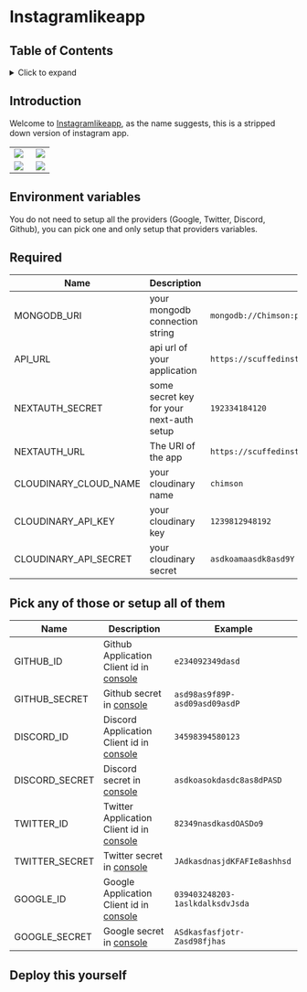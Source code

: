 
# Instagramlikeapp

## Table of Contents

<details>
<summary>Click to expand</summary>
  
- [Introduction](#introduction)  
  
- [Environment Variables](#environment-variables)

- [Deploy this yourself](#deploy-this-yourself)

  - [Setting up the local environment](#settting-up-the-local-environment)

  - [Setting up the production environment](#setting-up-the-production-environment)

</details>

## Introduction

Welcome to [Instagramlikeapp](https://scuffedinsta.vercel.app/), as the name suggests, this is a stripped down version of instagram app.


<table>
  <tr>
    <td align="left">
<img src="https://i.imgur.com/fvp3Z9W.png" align="left" /></td>
    <td align="right"><img src="https://i.imgur.com/rXcoWAc.png"  align="right" /></td>
  </tr>
  <tr>
    <td align="left" >
<img src="https://i.imgur.com/RTfCtIN.png" align="left" /></td>
 
  <td align="left"><img src="https://i.imgur.com/DXPRfHm.png" align="right" /></td>
     </tr>
</table>

## Environment variables

You do not need to setup all the providers (Google, Twitter, Discord, Github), you can pick one and only setup that providers variables.

## Required

| Name                | Description                                                                    | Example                                                     |
| ------------------- | ------------------------------------------------------------------------------ | ----------------------------------------------------------- |
| MONGODB_URI | your mongodb connection string | `mongodb://Chimson:picturefeed@localhost:27017/picturefeed`|
| API_URL       | api url of your application                                                           | `https://scuffedinsta.vercel.app/api`                           |
| NEXTAUTH_SECRET     | some secret key for your next-auth setup | `192334184120` |
| NEXTAUTH_URL        | The URI of the app                                                             | `https://scuffedinsta.vercel.app`                           |
| CLOUDINARY_CLOUD_NAME | your cloudinary name | `chimson`|
| CLOUDINARY_API_KEY | your cloudinary key | `1239812948192`|
| CLOUDINARY_API_SECRET | your cloudinary secret | `asdkoamaasdk8asd9Y`|

## Pick any of those or setup all of them

| Name                | Description                                                                    | Example                                                     |
| ------------------- | ------------------------------------------------------------------------------ | ----------------------------------------------------------- |
| GITHUB_ID           | Github Application Client id in [console](https://github.com/settings/applications) | `e234092349dasd`                                       |
| GITHUB_SECRET       | Github secret in [console](https://github.com/settings/applications)              | `asd98as9f89P-asd09asd09asdP`                                            |
| DISCORD_ID          | Discord Application Client id in [console](https://discord.com/developers/applications) | `34598394580123` |
| DISCORD_SECRET       | Discord secret in [console](https://discord.com/developers/applications)              | `asdkoasokdasdc8as8dPASD`                                            |
| TWITTER_ID           | Twitter Application Client id in [console](https://developer.twitter.com/en/portal) | `82349nasdkasdOASDo9`                                       |
| TWITTER_SECRET       | Twitter secret in [console](https://developer.twitter.com/en/portal)             | `JAdkasdnasjdKFAFIe8ashhsd`                                            |
| GOOGLE_ID           | Google Application Client id in [console](https://console.cloud.google.com/apis/dashboard) | `039403248203-1aslkdalksdvJsda`                                       |
| GOOGLE_SECRET       | Google secret in [console](https://console.cloud.google.com/apis/dashboard)             | `ASdkasfasfjotr-Zasd98fjhas`                            |


## Deploy this yourself

